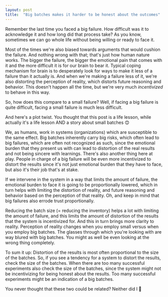 ```yaml
---
layout: post
title:  "Big batches makes it harder to be honest about the outcomes"
---
```


Remember the last time you faced a big failure. How difficult was it to acknowledge it and how long did that process take?
As you know, sometimes we can go whole life without being willing or ready to face it. 

Most of the times we're also biased towards arguments that would cushion the failure. And nothing wrong with that; that's just how human nature works.
The bigger the failure, the bigger the emotional pain that comes with it and the more difficult it is for our brain to bear it. Typical coping mechanism for brain is to desperately look for ways to make it less of a failure than it actually is. And when we're making a failure less of it, we're also distorting the perception of reality, which distorts future reasoning and behavior.
This doesn't happen all the time, but we're very much _incentivized_ to behave in this way.

So, how does this compare to a small failure? Well, if facing a big failure is quite difficult, facing a small failure is much less difficult.


And here's a plot twist. You thought that this post is a life lesson, while actually it's a life lesson AND a story about small batches 😊

We, as humans, work in systems (organizations) which are susceptible to the same effect.
Big batches inherently carry big risks, which often lead to big failures, which are often not recognized as such, since the emotional burden that they present us with can lead to distortion of the real results and not being sincere with learnings. There's also another thing here at play. People in charge of a big failure will be even more incentivized to distort the results since it's not just emotional burden that they have to face, but also it's their job that's at stake.

If we intervene in the system in a way that limits the amount of failure, the emotional burden to face it is going to be proportionally lowered, which in turn helps with limiting the distortion of reality, and future reasoning and behavior based on the perception of that reality.
Oh, and keep in mind that big failures also errode trust proportionally.


Reducing the batch size (= reducing the inventory) helps a lot with limiting the amount of failure, and this limits the amount of distortion of the results that the system is incentivized for. And this in turn brings more clarity to reality.
Perception of reality changes when you employ small versus when you employ big batches. The glasses through which you're looking with are way blured with big batches. You might as well be even looking at the wrong thing completely.

To sum it up: Distortion of the results is most often proportional to the size of the batches. So, if you see a tendency for a system to distort the results, check the size of the batches. When there are too many successful experiments also check the size of the batches, since the system might not be incentivizing for being honest about the results. Too many successful experiments might be an indication of a big batches.

You never thought that these two could be related? Neither did I 🙂
